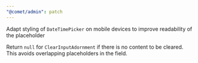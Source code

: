 ```yaml
---
"@comet/admin": patch
---
```


Adapt styling of `DateTimePicker` on mobile devices to improve readability of the placeholder

Return `null` for `ClearInputAdornment` if there is no content to be cleared. This avoids overlapping placeholders in the field.
